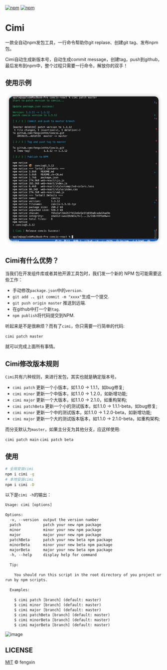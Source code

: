 [![npm](https://img.shields.io/npm/v/cimi.svg)](https://www.npmjs.com/package/cimi)
[![npm](https://img.shields.io/npm/l/cimi.svg)](https://www.npmjs.com/package/cimi)

# Cimi

一款全自动npm发包工具，一行命令帮助你git replase、创建git tag、发布npm包。

Cimi自动生成新版本号，自动生成commit message，创建tag，push到github，最后发布到npm中，整个过程只需要一行命令，解放你的双手！

## 使用示例

![Screenshot](./.github/demo.jpg)

## Cimi有什么优势？

当我们在开发组件库或者其他开源工具包时，我们发一个新的 NPM 包可能需要这些工作：

* 手动修改`package.json`中的`version`.
* `git add .`、`git commit -m "xxxx"`生成一个提交.
* `git push origin master` 推送到远端.
* 在github中打一个新`tag`.
* `npm publish`将代码提交到NPM.

听起来是不是很麻烦？而有了`cimi`，你只需要一行简单的代码:

`cimi patch master`

就可以完成上面所有事情。

## Cimi修改版本规则

`Cimi`共有六种规则，来进行发包，其实也就是确定版本号。

* `cimi patch` 更新一个小版本，如1.1.0 -> 1.1.1，如bug修复;
* `cimi minor` 更新一个中版本，如1.1.0 -> 1.2.0，如新增功能;
* `cimi major` 更新一个大版本，如1.1.0 -> 2.1.0，如重构架构;
* `cimi patchBeta` 更新一个小的测试版本，如1.1.0 -> 1.1.1-beta，如bug修复;
* `cimi minor` 更新一个中的测试版本，如1.1.0 -> 1.2.0-beta，如新增功能;
* `cimi major` 更新一个大的测试版本版本，如1.1.0 -> 2.1.0-beta，如重构架构;

而分支默认为`master`，如果主分支为其他分支，应这样使用:

`cimi patch main`
`cimi patch beta`

## 使用

```bash
# 全局安装cimi
npm i cimi -g
# 本地安装cimi
npm i cimi -D
```

以下是`cimi -h`的输出：

```
Usage: cimi [options]

Options:
  -v, --version  output the version number
  patch          patch your new npm package
  minor          minor your new npm package
  major          major your new npm package
  patchBeta      patch your new beta npm package
  minorBeta      minor your new beta npm package
  majorBeta      major your new beta npm package
  -h, --help     display help for command

  Tip:

    You should run this script in the root directory of you project or run by npm scripts.

  Examples:

    $ cimi patch [branch] (default: master)
    $ cimi minor [branch] (default: master)
    $ cimi major [branch] (default: master)
    $ cimi patchBeta [branch] (default: master)
    $ cimi minorBeta [branch] (default: master)
    $ cimi majorBeta [branch] (default: master)

```

![image](https://user-images.githubusercontent.com/32048580/192793164-398ffe40-1ed9-4a66-b3bb-a7fe0a8152a1.png)


## LICENSE

[MIT](./LICENSE) © fengxin
